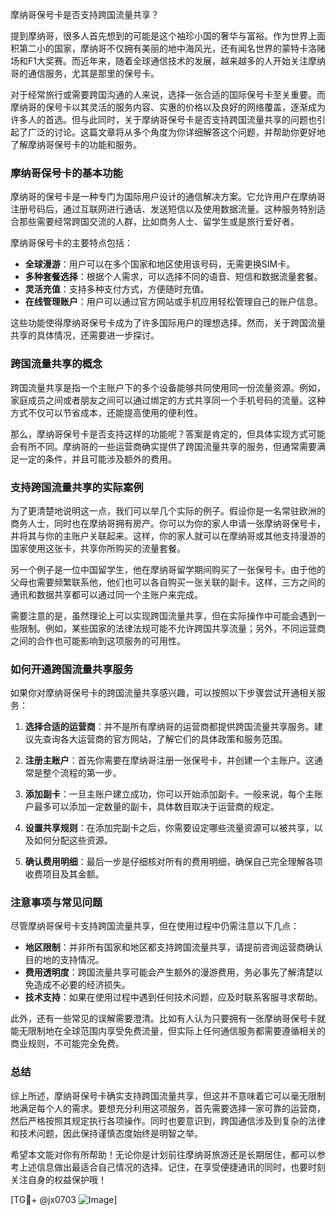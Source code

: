 摩纳哥保号卡是否支持跨国流量共享？

提到摩纳哥，很多人首先想到的可能是这个袖珍小国的奢华与富裕。作为世界上面积第二小的国家，摩纳哥不仅拥有美丽的地中海风光，还有闻名世界的蒙特卡洛赌场和F1大奖赛。而近年来，随着全球通信技术的发展，越来越多的人开始关注摩纳哥的通信服务，尤其是那里的保号卡。

对于经常旅行或需要跨国沟通的人来说，选择一张合适的国际保号卡至关重要。而摩纳哥的保号卡以其灵活的服务内容、实惠的价格以及良好的网络覆盖，逐渐成为许多人的首选。但与此同时，关于摩纳哥保号卡是否支持跨国流量共享的问题也引起了广泛的讨论。这篇文章将从多个角度为你详细解答这个问题，并帮助你更好地了解摩纳哥保号卡的功能和服务。

### 摩纳哥保号卡的基本功能

摩纳哥的保号卡是一种专门为国际用户设计的通信解决方案。它允许用户在摩纳哥注册号码后，通过互联网进行通话、发送短信以及使用数据流量。这种服务特别适合那些需要经常跨国交流的人群，比如商务人士、留学生或是旅行爱好者。

摩纳哥保号卡的主要特点包括：
- **全球漫游**：用户可以在多个国家和地区使用该号码，无需更换SIM卡。
- **多种套餐选择**：根据个人需求，可以选择不同的语音、短信和数据流量套餐。
- **灵活充值**：支持多种支付方式，方便随时充值。
- **在线管理账户**：用户可以通过官方网站或手机应用轻松管理自己的账户信息。

这些功能使得摩纳哥保号卡成为了许多国际用户的理想选择。然而，关于跨国流量共享的具体情况，还需要进一步探讨。

### 跨国流量共享的概念

跨国流量共享是指一个主账户下的多个设备能够共同使用同一份流量资源。例如，家庭成员之间或者朋友之间可以通过绑定的方式共享同一个手机号码的流量。这种方式不仅可以节省成本，还能提高使用的便利性。

那么，摩纳哥保号卡是否支持这样的功能呢？答案是肯定的，但具体实现方式可能会有所不同。摩纳哥的一些运营商确实提供了跨国流量共享的服务，但通常需要满足一定的条件，并且可能涉及额外的费用。

### 支持跨国流量共享的实际案例

为了更清楚地说明这一点，我们可以举几个实际的例子。假设你是一名常驻欧洲的商务人士，同时也在摩纳哥拥有房产。你可以为你的家人申请一张摩纳哥保号卡，并将其与你的主账户关联起来。这样，你的家人就可以在摩纳哥或其他支持漫游的国家使用这张卡，共享你所购买的流量套餐。

另一个例子是一位中国留学生，他在摩纳哥留学期间购买了一张保号卡。由于他的父母也需要频繁联系他，他们也可以各自购买一张关联的副卡。这样，三方之间的通讯和数据共享都可以通过同一个主账户来完成。

需要注意的是，虽然理论上可以实现跨国流量共享，但在实际操作中可能会遇到一些限制。例如，某些国家的法律法规可能不允许跨国共享流量；另外，不同运营商之间的合作也可能影响到这项服务的可用性。

### 如何开通跨国流量共享服务

如果你对摩纳哥保号卡的跨国流量共享感兴趣，可以按照以下步骤尝试开通相关服务：

1. **选择合适的运营商**：并不是所有摩纳哥的运营商都提供跨国流量共享服务。建议先查询各大运营商的官方网站，了解它们的具体政策和服务范围。

2. **注册主账户**：首先你需要在摩纳哥注册一张保号卡，并创建一个主账户。这通常是整个流程的第一步。

3. **添加副卡**：一旦主账户建立成功，你可以开始添加副卡。一般来说，每个主账户最多可以添加一定数量的副卡，具体数目取决于运营商的规定。

4. **设置共享规则**：在添加完副卡之后，你需要设定哪些流量资源可以被共享，以及如何分配这些资源。

5. **确认费用明细**：最后一步是仔细核对所有的费用明细，确保自己完全理解各项收费项目及其金额。

### 注意事项与常见问题

尽管摩纳哥保号卡支持跨国流量共享，但在使用过程中仍需注意以下几点：

- **地区限制**：并非所有国家和地区都支持跨国流量共享，请提前咨询运营商确认目的地的支持情况。
- **费用透明度**：跨国流量共享可能会产生额外的漫游费用，务必事先了解清楚以免造成不必要的经济损失。
- **技术支持**：如果在使用过程中遇到任何技术问题，应及时联系客服寻求帮助。

此外，还有一些常见的误解需要澄清。比如有人认为只要拥有一张摩纳哥保号卡就能无限制地在全球范围内享受免费流量，但实际上任何通信服务都需要遵循相关的商业规则，不可能完全免费。

### 总结

综上所述，摩纳哥保号卡确实支持跨国流量共享，但这并不意味着它可以毫无限制地满足每个人的需求。要想充分利用这项服务，首先需要选择一家可靠的运营商，然后严格按照其规定执行各项操作。同时也要意识到，跨国通信涉及到复杂的法律和技术问题，因此保持谨慎态度始终是明智之举。

希望本文能对你有所帮助！无论你是计划前往摩纳哥旅游还是长期居住，都可以参考上述信息做出最适合自己情况的选择。记住，在享受便捷通讯的同时，也要时刻关注自身的权益保护哦！

[TG💪+ @jx0703 ![Image](https://github.com/user-attachments/assets/dbca1d08-cadb-493c-b0ec-ad6f7a83f270)]